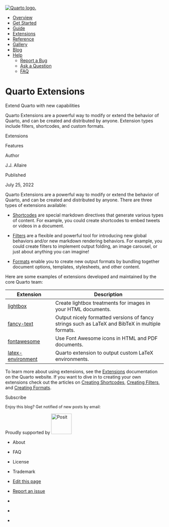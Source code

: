 <a href="../../../../index.html"
class="navbar-brand navbar-brand-logo"><img src="../../../../quarto.png"
class="navbar-logo" alt="Quarto logo." /></a>

<span class="navbar-toggler-icon"></span>

-   <a href="../../../../index.html" class="nav-link"><span
    class="menu-text">Overview</span></a>
-   <a href="../../../../docs/get-started/index.html" class="nav-link"><span
    class="menu-text">Get Started</span></a>
-   <a href="../../../../docs/guide/index.html" class="nav-link"><span
    class="menu-text">Guide</span></a>
-   <a href="../../../../docs/extensions/index.html" class="nav-link"><span
    class="menu-text">Extensions</span></a>
-   <a href="../../../../docs/reference/index.html" class="nav-link"><span
    class="menu-text">Reference</span></a>
-   <a href="../../../../docs/gallery/index.html" class="nav-link"><span
    class="menu-text">Gallery</span></a>
-   <a href="../../../../docs/blog/index.html" class="nav-link"><span
    class="menu-text">Blog</span></a>
-   <a href="#" id="nav-menu-help" class="nav-link dropdown-toggle"
    role="button" data-bs-toggle="dropdown" aria-expanded="false"><span
    class="menu-text">Help</span></a>
    -   <a href="https://github.com/quarto-dev/quarto-cli/issues"
        class="dropdown-item"><em></em> <span class="dropdown-text">Report a
        Bug</span></a>
    -   <a href="https://github.com/quarto-dev/quarto-cli/discussions"
        class="dropdown-item"><em></em> <span class="dropdown-text">Ask a
        Question</span></a>
    -   <a href="../../../../docs/faq/index.html"
        class="dropdown-item"><em></em> <span
        class="dropdown-text">FAQ</span></a>

<a href="https://twitter.com/quarto_pub"
class="quarto-navigation-tool px-1" aria-label="Quarto Twitter"
title="Quarto Twitter"><em></em></a>
<a href="https://github.com/quarto-dev/quarto-cli"
class="quarto-navigation-tool px-1" aria-label="Quarto GitHub"
title="Quarto GitHub"><em></em></a>
<a href="https://quarto.org/docs/blog/index.xml"
class="quarto-navigation-tool px-1" aria-label="Quarto Blog RSS"
title="Quarto Blog RSS"><em></em></a>

# Quarto Extensions

Extend Quarto with new capabilities

Quarto Extensions are a powerful way to modify or extend the behavior of
Quarto, and can be created and distributed by anyone. Extension types
include filters, shortcodes, and custom formats.

Extensions

Features

Author

J.J. Allaire

Published

July 25, 2022

Quarto Extensions are a powerful way to modify or extend the behavior of
Quarto, and can be created and distributed by anyone. There are three
types of extensions available:

-   [Shortcodes](../../../../docs/extensions/shortcodes.html) are
    special markdown directives that generate various types of content.
    For example, you could create shortcodes to embed tweets or videos
    in a document.

-   [Filters](../../../../docs/extensions/filters.html) are a flexible
    and powerful tool for introducing new global behaviors and/or new
    markdown rendering behaviors. For example, you could create filters
    to implement output folding, an image carousel, or just about
    anything you can imagine!

-   [Formats](../../../../docs/extensions/formats.html) enable you to
    create new output formats by bundling together document options,
    templates, stylesheets, and other content.

Here are some examples of extensions developed and maintained by the
core Quarto team:

<table class="table">
<colgroup>
<col style="width: 30%" />
<col style="width: 70%" />
</colgroup>
<thead>
<tr class="header header">
<th><strong>Extension</strong></th>
<th><strong>Description</strong></th>
</tr>
</thead>
<tbody>
<tr class="odd odd">
<td><a href="https://github.com/quarto-ext/lightbox/">lightbox</a></td>
<td>Create lightbox treatments for images in your HTML documents.</td>
</tr>
<tr class="even even">
<td><a
href="https://github.com/quarto-ext/fancy-text">fancy-text</a></td>
<td>Output nicely formatted versions of fancy strings such as LaTeX and
BibTeX in multiple formats.</td>
</tr>
<tr class="odd odd">
<td><a
href="https://github.com/quarto-ext/fontawesome">fontawesome</a></td>
<td>Use Font Awesome icons in HTML and PDF documents.</td>
</tr>
<tr class="even even">
<td><a
href="https://github.com/quarto-ext/latex-environment">latex-environment</a></td>
<td>Quarto extension to output custom LaTeX environments.</td>
</tr>
</tbody>
</table>

To learn more about using extensions, see the
[Extensions](../../../../docs/extensions/index.html) documentation on
the Quarto website. If you want to dive in to creating your own
extensions check out the articles on [Creating
Shortcodes](../../../../docs/extensions/shortcodes.html), [Creating
Filters](../../../../docs/extensions/filters.html), and [Creating
Formats](../../../../docs/extensions/formats.html).

Subscribe

<span style="font-size: 0.9em;">Enjoy this blog? Get notified of new
posts by email:</span>

Proudly supported by [<img
src="https://www.rstudio.com/assets/img/posit-logo-fullcolor-TM.svg"
class="img-fluid" width="65" alt="Posit" />](https://posit.co)

-   <a href="../../../../about.html" class="nav-link"></a>

    About

-   <a href="../../../../docs/faq/index.html" class="nav-link"></a>

    FAQ

-   <a href="../../../../license.html" class="nav-link"></a>

    License

-   <a href="../../../../trademark.html" class="nav-link"></a>

    Trademark

-   <a
    href="https://github.com/quarto-dev/quarto-web/edit/main/docs/blog/posts/2022-07-25-feature-extensions/index.qmd"
    class="toc-action"><em></em>Edit this page</a>
-   <a href="https://github.com/quarto-dev/quarto-cli/issues/new/choose"
    class="toc-action"><em></em>Report an issue</a>

-   <a href="https://twitter.com/quarto_pub" class="nav-link"><em></em></a>
-   <a href="https://github.com/quarto-dev/quarto-cli"
    class="nav-link"><em></em></a>
-   <a href="https://quarto.org/docs/blog/index.xml"
    class="nav-link"><em></em></a>
